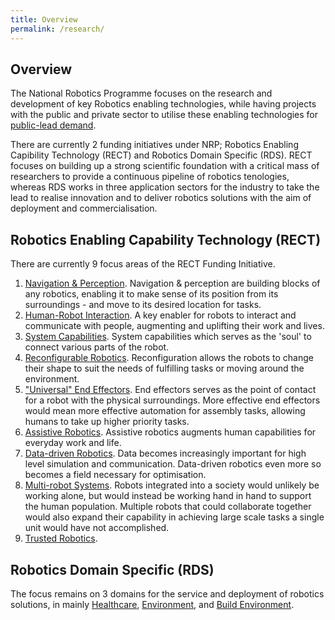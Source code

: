 ```yaml
---
title: Overview
permalink: /research/
---
```

## Overview  
The National Robotics Programme focuses on the research and development of key Robotics enabling technologies, while having projects with the public and private sector to utilise these enabling technologies for [public-lead demand](#rds).

There are currently 2 funding initiatives under NRP; Robotics Enabling Capibility Technology (RECT) and Robotics Domain Specific (RDS). RECT focuses on building up a strong scientific foundation with a critical mass of researchers to provide a continuous pipeline of robotics tenologies, whereas RDS works in three application sectors for the industry to take the lead to realise innovation and to deliver robotics solutions with the aim of deployment and commercialisation.
  
## Robotics Enabling Capability Technology (RECT)  
There are currently 9 focus areas of the RECT Funding Initiative.

1. [Navigation & Perception](/research/nav-per/).
Navigation & perception are building blocks of any robotics, enabling it to make sense of its position from its surroundings - and move to its desired location for tasks.
2. [Human-Robot Interaction](/research/hri/).
A key enabler for robots to interact and communicate with people, augmenting and uplifting their work and lives.
3. [System Capabilities](/research/syscap/).
System capabilities which serves as the 'soul' to connect various parts of the robot.
4. [Reconfigurable Robotics](/research/rec/).
Reconfiguration allows the robots to change their shape to suit the needs of fulfilling tasks or moving around the environment.
5. ["Universal" End Effectors](/research/uni-end/).
End effectors serves as the point of contact for a robot with the physical surroundings. More effective end effectors would mean more effective automation for assembly tasks, allowing humans to take up higher priority tasks.
6. [Assistive Robotics](/research/assistive/).
Assistive robotics augments human capabilities for everyday work and life.
7. [Data-driven Robotics](/research/ddr/).
Data becomes increasingly important for high level simulation and communication. Data-driven robotics even more so becomes a field necessary for optimisation.
8. [Multi-robot Systems](/research/mrs/).
Robots integrated into a society would unlikely be working alone, but would instead be working hand in hand to support the human population. Multiple robots that could collaborate together would also expand their capability in achieving large scale tasks a single unit would have not accomplished.
9. [Trusted Robotics](/research/trusted/).

## Robotics Domain Specific (RDS) <a name="rds"></a>
The focus remains on 3 domains for the service and deployment of robotics solutions, in mainly [Healthcare](/research/healthcare/), [Environment](/research/environment/), and [Build Environment](/research/built-environment/).